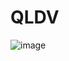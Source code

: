 # QLDV
![image](https://github.com/thietdice/QLDV/assets/90508388/3662c6cf-2270-4a21-9b28-ab1843308849)
